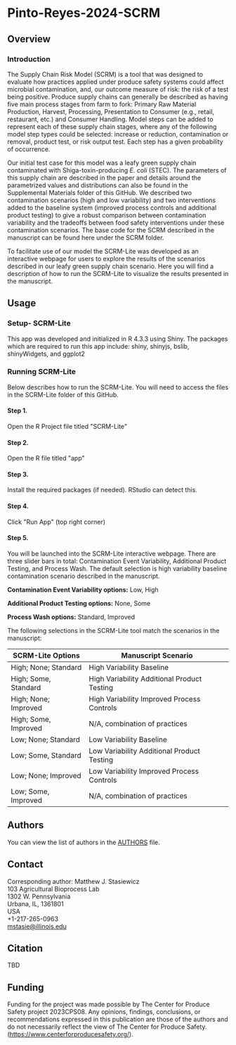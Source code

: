 # Pinto-Reyes-2024-SCRM

## Overview
### Introduction
The Supply Chain Risk Model (SCRM) is a tool that was designed to evaluate how practices applied under produce safety systems could affect microbial contamination, and, our outcome measure of risk: the risk of a test being positive. Produce supply chains can generally be described as having five main process stages from farm to fork: Primary Raw Material Production, Harvest, Processing, Presentation to Consumer (e.g., retail, restaurant, etc.) and Consumer Handling. Model steps can be added to represent each of these supply chain stages, where any of the following model step types could be selected: increase or reduction, contamination or removal, product test, or risk output test. Each step has a given probability of occurrence.

Our initial test case for this model was a leafy green supply chain contaminated with Shiga-toxin-producing *E. coli* (STEC). The parameters of this supply chain are described in the paper and details around the parametrized values and distributions can also be found in the Supplemental Materials folder of this GitHub. We described two contamination scenarios (high and low variability) and two interventions added to the baseline system (improved process controls and additional product testing) to give a robust comparison between contamination variability and the tradeoffs between food safety interventions under these contamination scenarios. The base code for the SCRM described in the manuscript can be found here under the SCRM folder.

To facilitate use of our model the SCRM-Lite was developed as an interactive webpage for users to explore the results of the scenarios described in our leafy green supply chain scenario. Here you will find a description of how to run the SCRM-Lite to visualize the results presented in the manuscript.



## Usage
### Setup- SCRM-Lite
This app was developed and initialized in R 4.3.3 using Shiny. The packages which are required to run this app include: shiny, shinyjs, bslib, shinyWidgets, and ggplot2

### Running SCRM-Lite
Below describes how to run the SCRM-Lite. You will need to access the files in the SCRM-Lite folder of this GitHub.

#### Step 1.
Open the R Project file titled "SCRM-Lite"

#### Step 2.
Open the R file titled "app"

#### Step 3.
Install the required packages (if needed). RStudio can detect this.

#### Step 4.
Click "Run App" (top right corner)

#### Step 5.
You will be launched into the SCRM-Lite interactive webpage. There are three slider bars in total: Contamination Event Variability, Additional Product Testing, and Process Wash. The default selection is high variability baseline contamination scenario described in the manuscript. 

**Contamination Event Variability options:** Low, High

**Additional Product Testing options:** None, Some

**Process Wash options:** Standard, Improved

The following selections in the SCRM-Lite tool match the scenarios in the manuscript: 

SCRM-Lite Options  | Manuscript Scenario
------------- | -------------
High; None; Standard |  High Variability Baseline
High; Some, Standard  | High Variability Additional Product Testing
High; None; Improved |  High Variability Improved Process Controls
High; Some, Improved  | N/A, combination of practices
Low; None; Standard |  Low Variability Baseline
Low; Some, Standard  | Low Variability Additional Product Testing
Low; None; Improved |  Low Variability Improved Process Controls
Low; Some, Improved  | N/A, combination of practices


## Authors
You can view the list of authors in the [AUTHORS](/AUTHORS) file.

## Contact
Corresponding author: Matthew J. Stasiewicz<br>
103 Agricultural Bioprocess Lab<br>
1302 W. Pennsylvania<br>
Urbana, IL, 1361801<br>
USA<br>
+1-217-265-0963<br>
[mstasie@illinois.edu](mailto:mstasie@illinois.edu)

## Citation
TBD

## Funding
Funding for the project was made possible by The Center for Produce Safety project 2023CPS08. Any opinions, findings, conclusions, or recommendations expressed in this publication are those of the authors and do not necessarily reflect the view of The Center for Produce Safety. (https://www.centerforproducesafety.org/).

